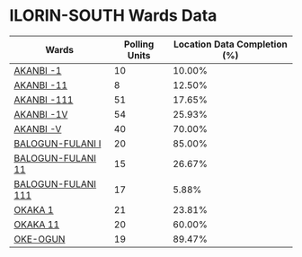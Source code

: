 
# ILORIN-SOUTH Wards Data

| Wards | Polling Units | Location Data Completion (%) |
| ---- | ----- | ------- |
| [AKANBI -1](./wards/5732-akanbi-1) | 10 | 10.00% |
| [AKANBI -11](./wards/5733-akanbi-11) | 8 | 12.50% |
| [AKANBI -111](./wards/5734-akanbi-111) | 51 | 17.65% |
| [AKANBI -1V](./wards/5735-akanbi-1v) | 54 | 25.93% |
| [AKANBI -V](./wards/5736-akanbi-v) | 40 | 70.00% |
| [BALOGUN-FULANI I](./wards/5737-balogun-fulani-i) | 20 | 85.00% |
| [BALOGUN-FULANI 11](./wards/5738-balogun-fulani-11) | 15 | 26.67% |
| [BALOGUN-FULANI 111](./wards/5739-balogun-fulani-111) | 17 | 5.88% |
| [OKAKA 1](./wards/5740-okaka-1) | 21 | 23.81% |
| [OKAKA 11](./wards/5741-okaka-11) | 20 | 60.00% |
| [OKE-OGUN](./wards/5742-oke-ogun) | 19 | 89.47% |




